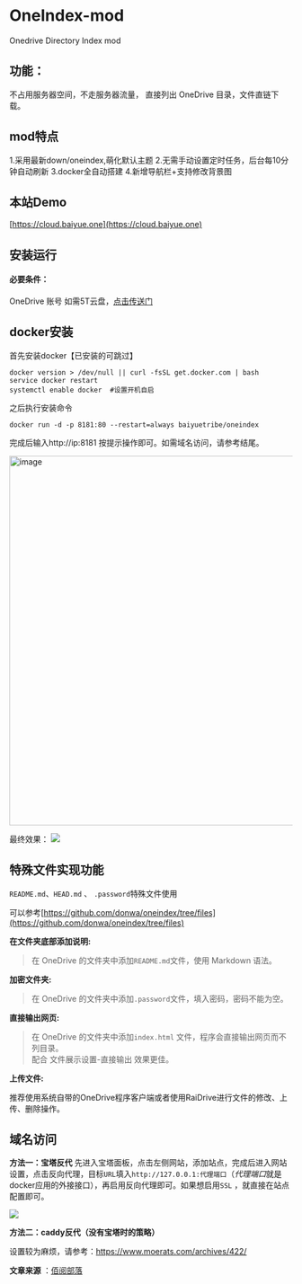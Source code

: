 # OneIndex-mod
Onedrive Directory Index mod

## 功能：
不占用服务器空间，不走服务器流量，  直接列出 OneDrive 目录，文件直链下载。  

## mod特点
1.采用最新down/oneindex,萌化默认主题
2.无需手动设置定时任务，后台每10分钟自动刷新
3.docker全自动搭建
4.新增导航栏+支持修改背景图

## 本站Demo
[https://cloud.baiyue.one](https://cloud.baiyue.one)  

## 安装运行

#### 必要条件：
OneDrive 账号 如需5T云盘，[点击传送门](https://mall.baiyue.one/product/11.html) 

## docker安装
首先安装docker【已安装的可跳过】

```
docker version > /dev/null || curl -fsSL get.docker.com | bash 
service docker restart 
systemctl enable docker  #设置开机自启
```
之后执行安装命令
```
docker run -d -p 8181:80 --restart=always baiyuetribe/oneindex
```
完成后输入http://ip:8181 按提示操作即可。如需域名访问，请参考结尾。

<img width="658" alt="image" src="https://raw.githubusercontent.com/donwa/oneindex/files/images/install.gif">  


最终效果：
![](https://ww1.sinaimg.cn/large/007i4MEmgy1g1h9f6wh8sj31gy0ps1kx.jpg)
## 特殊文件实现功能  
` README.md `、`HEAD.md` 、 `.password`特殊文件使用  

可以参考[https://github.com/donwa/oneindex/tree/files](https://github.com/donwa/oneindex/tree/files)  

**在文件夹底部添加说明:**  
>在 OneDrive 的文件夹中添加` README.md `文件，使用 Markdown 语法。  

**加密文件夹:**  
>在 OneDrive 的文件夹中添加`.password`文件，填入密码，密码不能为空。  

**直接输出网页:**  
>在 OneDrive 的文件夹中添加`index.html` 文件，程序会直接输出网页而不列目录。  
>配合 文件展示设置-直接输出 效果更佳。  


**上传文件:**  

推荐使用系统自带的OneDrive程序客户端或者使用RaiDrive进行文件的修改、上传、删除操作。

## 域名访问
**方法一：宝塔反代**
先进入宝塔面板，点击左侧网站，添加站点，完成后进入网站设置，点击反向代理，目标`URL`填入`http://127.0.0.1:代理端口`（*代理端口*就是docker应用的外接接口），再启用反向代理即可。如果想启用`SSL` ，就直接在站点配置即可。

![](https://ww1.sinaimg.cn/large/007i4MEmgy1g04u3wlh5oj30kx0htaci.jpg)

**方法二：caddy反代（没有宝塔时的策略）**

设置较为麻烦，请参考：https://www.moerats.com/archives/422/

**文章来源** ：[佰阅部落](https://baiyue.one/archives/457.html)